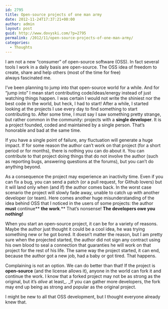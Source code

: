 ```yaml
---
id: 2795
title: Open-source projects of one man army
date: 2012-11-24T17:37:21+00:00
author: admin
layout: post
guid: http://www.dovyski.com/?p=2795
permalink: /2012/11/open-source-projects-of-one-man-army/
categories:
  - Thoughts
---
```

I am not a new &#8220;consumer&#8221; of open-source software (OSS). In fact several tools I work in a daily basis are open-source. The OSS idea of freedom to create, share and help others (most of the time for free) always fascinated me.

I&#8217;ve been planning to jump into that open-source world for a while. And for &#8220;jump into&#8221; I mean start contributing code/ideas/energy instead of just watching things happen. I was certain I would not write the shiniest nor the best code in the world, but heck, I had to start! After a while, I started looking at the projects I use every day to find something to start contributing to. After some time, I must say I saw something pretty strange, but rather common in the community: projects with a **single developer**. It is a project founded, coded and maintained by a single person. That&#8217;s honorable and bad at the same time.

If you have a single point of failure, any fluctuation will generate a huge impact. If for some reason the author can&#8217;t work on that project (for a short period or for months), there is nothing you can do about it. You can contribute to that project doing things that do not involve the author (such as reporting bugs, answering questions at the forums), but you can&#8217;t do anything beyond.

As a consequence the project may experience an inactivity time. Even if you can fix a bug, you can send a patch (or a pull request, for Github lovers) but it will land only when (and if) the author comes back. In the worst case scenario the project will slowly fade away, unable to catch up with another developer (or team). Here comes another huge misunderstanding of the idea behind OSS that I noticed in the users of some projects: the author **must** continue** **the work**.** That&#8217;s nonsense! **The developers owe you nothing!**

When you start an open-source project, it can be for a variety of reasons. Maybe the author just thought it could be a cool idea, he was trying something new or he got bored. It doesn&#8217;t matter the reason, but I am pretty sure when the projected started, the author did not sign any contract using his own blood to seal a connection that guaranties he will work on that project for the rest of his life. The same way the project started, it can end, because the author got a new job, had a baby or got tired. That happens.

Complaining is not an option. We can do better than that! If the project is **open-source** (and the license allows it), anyone in the world can fork it and continue the work. I know that a forked project may not be as strong as the original, but it&#8217;s _alive_ at least_. _If you can gather more developers, the fork may end up being as strong and popular as the original project.

I might be new to all that OSS development, but I thought everyone already knew that.